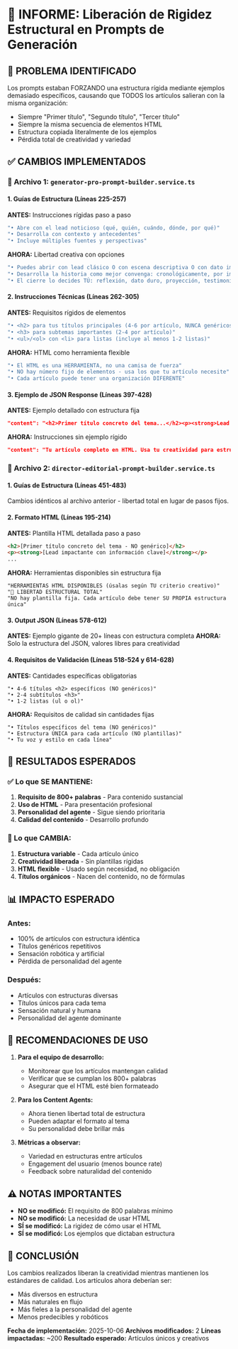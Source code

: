 # 📝 INFORME: Liberación de Rigidez Estructural en Prompts de Generación

## 🎯 PROBLEMA IDENTIFICADO

Los prompts estaban FORZANDO una estructura rígida mediante ejemplos demasiado específicos, causando que TODOS los artículos salieran con la misma organización:
- Siempre "Primer título", "Segundo título", "Tercer título"
- Siempre la misma secuencia de elementos HTML
- Estructura copiada literalmente de los ejemplos
- Pérdida total de creatividad y variedad

## ✅ CAMBIOS IMPLEMENTADOS

### 📄 Archivo 1: `generator-pro-prompt-builder.service.ts`

#### 1. **Guías de Estructura (Líneas 225-257)**
**ANTES:** Instrucciones rígidas paso a paso
```typescript
"• Abre con el lead noticioso (qué, quién, cuándo, dónde, por qué)"
"• Desarrolla con contexto y antecedentes"
"• Incluye múltiples fuentes y perspectivas"
```

**AHORA:** Libertad creativa con opciones
```typescript
"• Puedes abrir con lead clásico O con escena descriptiva O con dato impactante"
"• Desarrolla la historia como mejor convenga: cronológicamente, por importancia, o temáticamente"
"• El cierre lo decides TÚ: reflexión, dato duro, proyección, testimonio"
```

#### 2. **Instrucciones Técnicas (Líneas 262-305)**
**ANTES:** Requisitos rígidos de elementos
```typescript
"• <h2> para tus títulos principales (4-6 por artículo, NUNCA genéricos)"
"• <h3> para subtemas importantes (2-4 por artículo)"
"• <ul>/<ol> con <li> para listas (incluye al menos 1-2 listas)"
```

**AHORA:** HTML como herramienta flexible
```typescript
"• El HTML es una HERRAMIENTA, no una camisa de fuerza"
"• NO hay número fijo de elementos - usa los que tu artículo necesite"
"• Cada artículo puede tener una organización DIFERENTE"
```

#### 3. **Ejemplo de JSON Response (Líneas 397-428)**
**ANTES:** Ejemplo detallado con estructura fija
```json
"content": "<h2>Primer título concreto del tema...</h2><p><strong>Lead impactante</strong>..."
```

**AHORA:** Instrucciones sin ejemplo rígido
```json
"content": "Tu artículo completo en HTML. Usa tu creatividad para estructurarlo..."
```

### 📄 Archivo 2: `director-editorial-prompt-builder.service.ts`

#### 1. **Guías de Estructura (Líneas 451-483)**
Cambios idénticos al archivo anterior - libertad total en lugar de pasos fijos.

#### 2. **Formato HTML (Líneas 195-214)**
**ANTES:** Plantilla HTML detallada paso a paso
```html
<h2>[Primer título concreto del tema - NO genérico]</h2>
<p><strong>[Lead impactante con información clave]</strong></p>
...
```

**AHORA:** Herramientas disponibles sin estructura fija
```
"HERRAMIENTAS HTML DISPONIBLES (úsalas según TU criterio creativo)"
"🎨 LIBERTAD ESTRUCTURAL TOTAL"
"NO hay plantilla fija. Cada artículo debe tener SU PROPIA estructura única"
```

#### 3. **Output JSON (Líneas 578-612)**
**ANTES:** Ejemplo gigante de 20+ líneas con estructura completa
**AHORA:** Solo la estructura del JSON, valores libres para creatividad

#### 4. **Requisitos de Validación (Líneas 518-524 y 614-628)**
**ANTES:** Cantidades específicas obligatorias
```
"• 4-6 títulos <h2> específicos (NO genéricos)"
"• 2-4 subtítulos <h3>"
"• 1-2 listas (ul o ol)"
```

**AHORA:** Requisitos de calidad sin cantidades fijas
```
"• Títulos específicos del tema (NO genéricos)"
"• Estructura ÚNICA para cada artículo (NO plantillas)"
"• Tu voz y estilo en cada línea"
```

## 🎯 RESULTADOS ESPERADOS

### ✅ Lo que SE MANTIENE:
1. **Requisito de 800+ palabras** - Para contenido sustancial
2. **Uso de HTML** - Para presentación profesional
3. **Personalidad del agente** - Sigue siendo prioritaria
4. **Calidad del contenido** - Desarrollo profundo

### 🚀 Lo que CAMBIA:
1. **Estructura variable** - Cada artículo único
2. **Creatividad liberada** - Sin plantillas rígidas
3. **HTML flexible** - Usado según necesidad, no obligación
4. **Títulos orgánicos** - Nacen del contenido, no de fórmulas

## 📊 IMPACTO ESPERADO

### Antes:
- 100% de artículos con estructura idéntica
- Títulos genéricos repetitivos
- Sensación robótica y artificial
- Pérdida de personalidad del agente

### Después:
- Artículos con estructuras diversas
- Títulos únicos para cada tema
- Sensación natural y humana
- Personalidad del agente dominante

## 🔧 RECOMENDACIONES DE USO

1. **Para el equipo de desarrollo:**
   - Monitorear que los artículos mantengan calidad
   - Verificar que se cumplan los 800+ palabras
   - Asegurar que el HTML esté bien formateado

2. **Para los Content Agents:**
   - Ahora tienen libertad total de estructura
   - Pueden adaptar el formato al tema
   - Su personalidad debe brillar más

3. **Métricas a observar:**
   - Variedad en estructuras entre artículos
   - Engagement del usuario (menos bounce rate)
   - Feedback sobre naturalidad del contenido

## ⚠️ NOTAS IMPORTANTES

- **NO se modificó:** El requisito de 800 palabras mínimo
- **NO se modificó:** La necesidad de usar HTML
- **SÍ se modificó:** La rigidez de cómo usar el HTML
- **SÍ se modificó:** Los ejemplos que dictaban estructura

## 🎯 CONCLUSIÓN

Los cambios realizados liberan la creatividad mientras mantienen los estándares de calidad. Los artículos ahora deberían ser:
- Más diversos en estructura
- Más naturales en flujo
- Más fieles a la personalidad del agente
- Menos predecibles y robóticos

**Fecha de implementación:** 2025-10-06
**Archivos modificados:** 2
**Líneas impactadas:** ~200
**Resultado esperado:** Artículos únicos y creativos